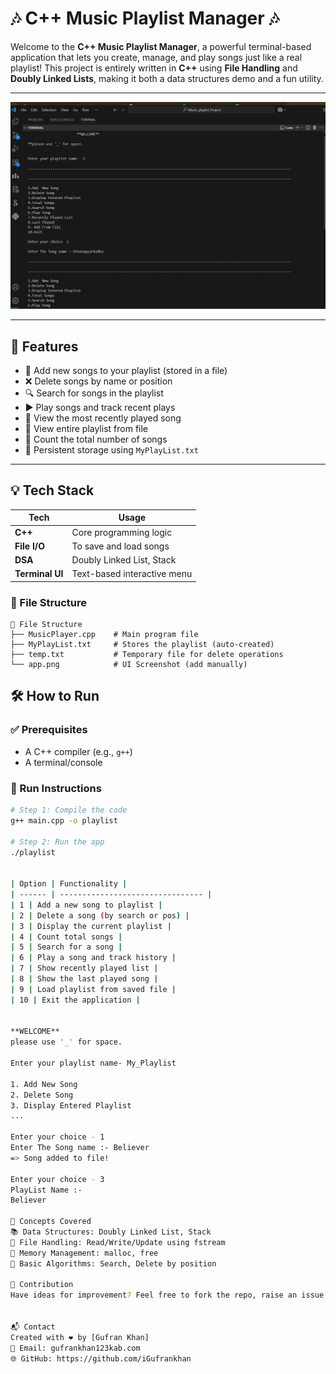 # 🎶 C++ Music Playlist Manager 🎶

Welcome to the **C++ Music Playlist Manager**, a powerful terminal-based application that lets you create, manage, and play songs just like a real playlist!
This project is entirely written in **C++** using **File Handling** and **Doubly Linked Lists**, making it both a data structures demo and a fun utility.

---


![Playlist Screenshot](app.png)

---

## 🧠 Features

- 📂 Add new songs to your playlist (stored in a file)
- ❌ Delete songs by name or position
- 🔍 Search for songs in the playlist
- ▶️ Play songs and track recent plays
- 🧾 View the most recently played song
- 📜 View entire playlist from file
- 🔢 Count the total number of songs
- 🔁 Persistent storage using `MyPlayList.txt`

---

## 💡 Tech Stack

| Tech | Usage |
|---------------|-------------------------------|
| **C++** | Core programming logic |
| **File I/O** | To save and load songs |
| **DSA** | Doubly Linked List, Stack |
| **Terminal UI** | Text-based interactive menu |


### 📁 File Structure

```
📁 File Structure
├── MusicPlayer.cpp    # Main program file
├── MyPlayList.txt     # Stores the playlist (auto-created)
├── temp.txt           # Temporary file for delete operations
└── app.png            # UI Screenshot (add manually)
```



## 🛠️ How to Run

### ✅ Prerequisites
- A C++ compiler (e.g., `g++`)
- A terminal/console

### 🚀 Run Instructions

```bash
# Step 1: Compile the code
g++ main.cpp -o playlist

# Step 2: Run the app
./playlist


| Option | Functionality |
| ------ | -------------------------------- |
| 1 | Add a new song to playlist |
| 2 | Delete a song (by search or pos) |
| 3 | Display the current playlist |
| 4 | Count total songs |
| 5 | Search for a song |
| 6 | Play a song and track history |
| 7 | Show recently played list |
| 8 | Show the last played song |
| 9 | Load playlist from saved file |
| 10 | Exit the application |


**WELCOME**
please use '_' for space.

Enter your playlist name- My_Playlist

1. Add New Song
2. Delete Song
3. Display Entered Playlist
...

Enter your choice - 1
Enter The Song name :- Believer
=> Song added to file!

Enter your choice - 3
PlayList Name :-
Believer

🧠 Concepts Covered
📚 Data Structures: Doubly Linked List, Stack
💾 File Handling: Read/Write/Update using fstream
🧠 Memory Management: malloc, free
📌 Basic Algorithms: Search, Delete by position

🤝 Contribution
Have ideas for improvement? Feel free to fork the repo, raise an issue or submit a pull request!


📬 Contact
Created with ❤️ by [Gufran Khan]
📧 Email: gufrankhan123kab.com
🌐 GitHub: https://github.com/iGufrankhan
